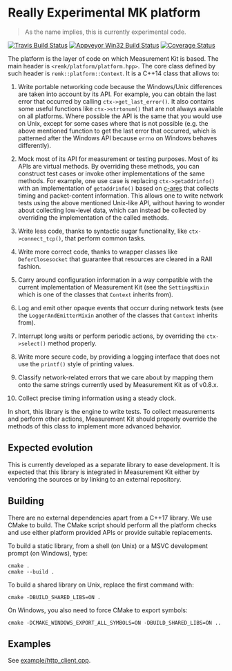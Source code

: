 # Really Experimental MK platform
> As the name implies, this is currently experimental code.

[![Travis Build Status](https://travis-ci.org/bassosimone/libremk_platform.svg?branch=master)](https://travis-ci.org/bassosimone/libremk_platform) [![Appveyor Win32 Build Status](https://ci.appveyor.com/api/projects/status/github/bassosimone/libremk_platform?branch=master&svg=true)](https://ci.appveyor.com/project/bassosimone/libremk-platform) [![Coverage Status](https://coveralls.io/repos/github/bassosimone/libremk_platform/badge.svg?branch=master)](https://coveralls.io/github/bassosimone/libremk_platform?branch=master)

The platform is the layer of code on which Measurement Kit is based. The main
header is `<remk/platform/platform.hpp>`. The core class defined by such header
is `remk::platform::Context`. It is a C++14 class that allows to:

1. Write portable networking code because the Windows/Unix differences are
   taken into account by its API. For example, you can obtain the last error
   that occurred by calling `ctx->get_last_error()`. It also contains some
   useful functions like `ctx->strtonum()` that are not always available on
   all platforms. Where possible the API is the same that you would use on
   Unix, except for some cases where that is not possible (e.g. the above
   mentioned function to get the last error that occurred, which is patterned
   after the Windows API because `errno` on Windows behaves differently).

2. Mock most of its API for measurement or testing purposes. Most of its APIs
   are virtual methods. By overriding these methods, you can construct test
   cases or invoke other implementations of the same methods. For example, one
   use case is replacing `ctx->getaddrinfo()` with an implementation of
   `getaddrinfo()` based on [c-ares](https://github.com/c-ares/c-ares) that
   collects timing and packet-content information. This allows one to write
   network tests using the above mentioned Unix-like API, without having
   to wonder about collecting low-level data, which can instead be collected
   by overriding the implementation of the called methods.

3. Write less code, thanks to syntactic sugar functionality, like
   `ctx->connect_tcp()`, that perform common tasks.

4. Write more correct code, thanks to wrapper classes like `DeferClosesocket`
   that guarantee that resources are cleared in a RAII fashion.

5. Carry around configuration information in a way compatible with the current
   implementation of Measurement Kit (see the `SettingsMixin` which is one of
   the classes that `Context` inherits from).

6. Log and emit other opaque events that occurr during network tests (see the
   `LoggerAndEmitterMixin` another of the classes that `Context` inherits from).

7. Interrupt long waits or perform periodic actions, by overriding the
   `ctx->select()` method properly.

8. Write more secure code, by providing a logging interface that does not
   use the `printf()` style of printing values.

9. Classify network-related errors that we care about by mapping them onto
   the same strings currently used by Measurement Kit as of v0.8.x.

10. Collect precise timing information using a steady clock.

In short, this library is the engine to write tests. To collect measurements
and perform other actions, Measurement Kit should properly override the
methods of this class to implement more advanced behavior.

## Expected evolution

This is currently developed as a separate library to ease development. It is
expected that this library is integrated in Measurement Kit either by vendoring
the sources or by linking to an external repository.

## Building

There are no external dependencies apart from a C++17 library. We use CMake
to build. The CMake script should perform all the platform checks and use
either platform provided APIs or provide suitable replacements.

To build a static library, from a shell (on Unix) or a MSVC development
prompt (on Windows), type:

```
cmake .
cmake --build .
```

To build a shared library on Unix, replace the first command with:

```
cmake -DBUILD_SHARED_LIBS=ON .
```

On Windows, you also need to force CMake to export symbols:

```
cmake -DCMAKE_WINDOWS_EXPORT_ALL_SYMBOLS=ON -DBUILD_SHARED_LIBS=ON ..
```

## Examples

See [example/http_client.cpp](example/http_client.cpp).
